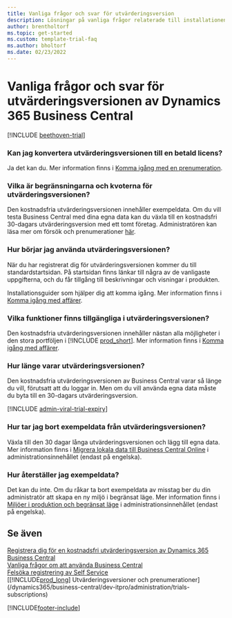 ```yaml
---  
title: Vanliga frågor och svar för utvärderingsversion
description: Lösningar på vanliga frågor relaterade till installationen och hanteringen av utvärderingsversionen av Dynamics 365 Business Central. Läs om hur du åtgärdar plattforms- och appspecifika problem.
author: brentholtorf
ms.topic: get-started
ms.custom: template-trial-faq
ms.author: bholtorf
ms.date: 02/23/2022
---
```


# Vanliga frågor och svar för utvärderingsversionen av Dynamics 365 Business Central

[!INCLUDE [beethoven-trial](includes/beethoven-trial.md)]

### Kan jag konvertera utvärderingsversionen till en betald licens?

Ja det kan du. Mer information finns i [Komma igång med en prenumeration](trial-signup.md#get-started-with-a-subscription).  

### Vilka är begränsningarna och kvoterna för utvärderingsversionen?

Den kostnadsfria utvärderingsversionen innehåller exempeldata. Om du vill testa Business Central med dina egna data kan du växla till en kostnadsfri 30-dagars utvärderingsversion med ett tomt företag. Administratören kan läsa mer om försök och prenumerationer [här](/dynamics365/business-central/dev-itpro/administration/trials-subscriptions).  

### Hur börjar jag använda utvärderingsversionen?

När du har registrerat dig för utvärderingsversionen kommer du till standardstartsidan. På startsidan finns länkar till några av de vanligaste uppgifterna, och du får tillgång till beskrivningar och visningar i produkten.  

Installationsguider som hjälper dig att komma igång. Mer information finns i [Komma igång med affärer](ui-get-ready-business.md).  

### Vilka funktioner finns tillgängliga i utvärderingsversionen?

Den kostnadsfria utvärderingsversionen innehåller nästan alla möjligheter i den stora portföljen i [!INCLUDE [prod_short](includes/prod_short.md)]. Mer information finns i [Komma igång med affärer](ui-get-ready-business.md).  

### Hur länge varar utvärderingsversionen?

Den kostnadsfria utvärderingsversionen av Business Central varar så länge du vill, förutsatt att du loggar in. Men om du vill använda egna data måste du byta till en 30-dagars utvärderingsversion.  

[!INCLUDE [admin-viral-trial-expiry](includes/admin-viral-trial-expiry.md)]

### Hur tar jag bort exempeldata från utvärderingsversionen?

Växla till den 30 dagar långa utvärderingsversionen och lägg till egna data. Mer information finns i [Migrera lokala data till Business Central Online](/dynamics365/business-central/dev-itpro/administration/migrate-data) i administrationsinnehållet (endast på engelska).  

### Hur återställer jag exempeldata?

Det kan du inte. Om du råkar ta bort exempeldata av misstag ber du din administratör att skapa en ny miljö i begränsat läge. Mer information finns i [Miljöer i produktion och begränsat läge](/dynamics365/business-central/dev-itpro/administration/environment-types) i administrationsinnehållet (endast på engelska).  

## Se även

[Registrera dig för en kostnadsfri utvärderingsversion av Dynamics 365 Business Central](trial-signup.md)  
[Vanliga frågor om att använda Business Central](across-faq.yml)  
[Felsöka registrering av Self Service](ui-troubleshoot-self-signup.md)  
[[!INCLUDE[prod_long](includes/prod_long.md)] Utvärderingsversioner och prenumerationer](/dynamics365/business-central/dev-itpro/administration/trials-subscriptions)  


[!INCLUDE[footer-include](includes/footer-banner.md)]
